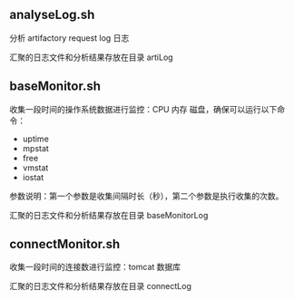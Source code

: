 ## analyseLog.sh
分析 artifactory request log 日志

汇聚的日志文件和分析结果存放在目录 artiLog

## baseMonitor.sh
收集一段时间的操作系统数据进行监控：CPU 内存 磁盘，确保可以运行以下命令：
- uptime
- mpstat
- free
- vmstat
- iostat

参数说明：第一个参数是收集间隔时长（秒），第二个参数是执行收集的次数。

汇聚的日志文件和分析结果存放在目录 baseMonitorLog

## connectMonitor.sh
收集一段时间的连接数进行监控：tomcat 数据库

汇聚的日志文件和分析结果存放在目录 connectLog

